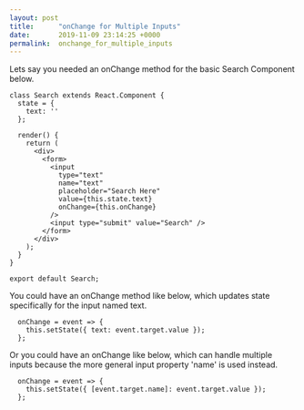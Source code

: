 ```yaml
---
layout: post
title:      "onChange for Multiple Inputs"
date:       2019-11-09 23:14:25 +0000
permalink:  onchange_for_multiple_inputs
---
```



Lets say you needed an onChange method for the basic Search Component below. 

```
class Search extends React.Component {
  state = {
    text: ''
  };

  render() {
    return (
      <div>
        <form>
          <input
            type="text"
            name="text"
            placeholder="Search Here"
            value={this.state.text}
            onChange={this.onChange}
          />
          <input type="submit" value="Search" />
        </form>
      </div>
    );
  }
}

export default Search;
```

You could have an onChange method like below, which updates state specifically for the input named text.
```
  onChange = event => {
    this.setState({ text: event.target.value });
  };
```

Or you could have an onChange like below, which can handle multiple inputs because the more general input property 'name' is used instead. 
```
  onChange = event => {
    this.setState({ [event.target.name]: event.target.value });
  };
```
